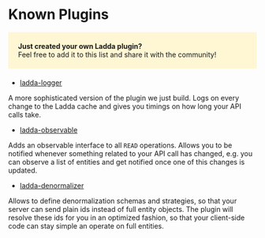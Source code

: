 # Known Plugins

<div style="padding: 20px; margin-bottom: 20px; background-color: #fff6d4;">
  <div>
    <strong>Just created your own Ladda plugin?</strong>
  </div>
  <div>
    Feel free to add it to this list and share it with the community!
  </div>
</div>

- [ladda-logger](https://github.com/ladda-js/ladda-logger)

A more sophisticated version of the plugin we just build. Logs on every
change to the Ladda cache and gives you timings on how long your API
calls take.

- [ladda-observable](https://github.com/ladda-js/ladda-observable)

Adds an observable interface to all `READ` operations. Allows you to be
notified whenever something related to your API call has changed, e.g.
you can observe a list of entities and get notified once one of this
changes is updated.

- [ladda-denormalizer](https://github.com/ladda-js/ladda-denormalizer)

Allows to define denormalization schemas and strategies, so that your
server can send plain ids instead of full entity objects. The plugin
will resolve these ids for you in an optimized fashion, so that your
client-side code can stay simple an operate on full entities.

